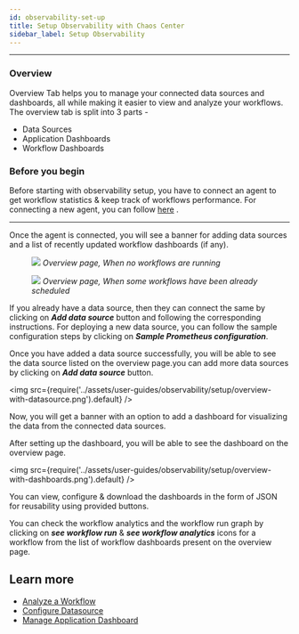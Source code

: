```yaml
---
id: observability-set-up
title: Setup Observability with Chaos Center
sidebar_label: Setup Observability
---
```


---

### Overview

Overview Tab helps you to manage your connected data sources and dashboards, all while making it easier to view and analyze your workflows. The overview tab is split into 3 parts -

- Data Sources
- Application Dashboards
- Workflow Dashboards

### Before you begin

Before starting with observability setup, you have to connect an agent to get workflow statistics & keep track of workflows performance.
For connecting a new agent, you can follow [here](../litmusctl/installation) .

---

Once the agent is connected, you will see a banner for adding data sources and a list of recently updated workflow dashboards (if any).

<figure>
<img src={require('../assets/user-guides/observability/setup/overview-first-look.png').default} />
<i>Overview page, When no workflows are running</i>
</figure>

<figure>
<img src={require('../assets/user-guides/observability/setup/recently-updated-workflow-dashboards.png').default} />
<i>Overview page, When some workflows have been already scheduled </i>
</figure>

If you already have a data source, then they can connect the same by clicking on _**Add data source**_ button and following the corresponding instructions. For deploying a new data source, you can follow the sample configuration steps by clicking on _**Sample Prometheus configuration**_.

Once you have added a data source successfully, you will be able to see the data source listed on the overview page.you can add more data sources by clicking on _**Add data source**_ button.

<img src={require('../assets/user-guides/observability/setup/overview-with-datasource.png').default} />

Now, you will get a banner with an option to add a dashboard for visualizing the data from the connected data sources.

After setting up the dashboard, you will be able to see the dashboard on the overview page.

<img src={require('../assets/user-guides/observability/setup/overview-with-dashboards.png').default} />

You can view, configure & download the dashboards in the form of JSON for reusability using provided buttons.

You can check the workflow analytics and the workflow run graph by clicking on _**see workflow run**_ & _**see workflow analytics**_ icons for a workflow from the list of workflow dashboards present on the overview page.

## Learn more

- [Analyze a Workflow](analyze-workflow)
- [Configure Datasource](configure-datasource)
- [Manage Application Dashboard](manage-app-dashboard)
